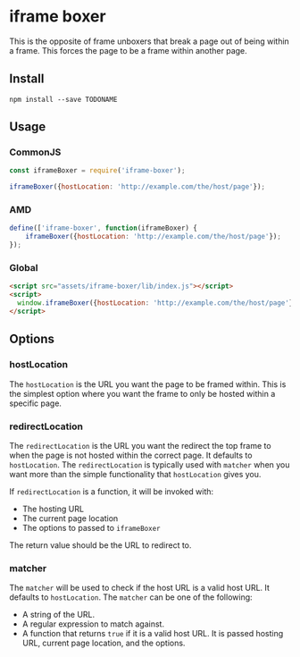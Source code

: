 # iframe boxer

This is the opposite of frame unboxers that break a page out of being within a frame. 
This forces the page to be a frame within another page.

## Install

```
npm install --save TODONAME
```

## Usage

### CommonJS

```javascript
const iframeBoxer = require('iframe-boxer');

iframeBoxer({hostLocation: 'http://example.com/the/host/page'});

```

### AMD

```javascript
define(['iframe-boxer', function(iframeBoxer) {  
    iframeBoxer({hostLocation: 'http://example.com/the/host/page'});
});
```

### Global

```html
<script src="assets/iframe-boxer/lib/index.js"></script>
<script>
  window.iframeBoxer({hostLocation: 'http://example.com/the/host/page'});
</script>
```

## Options

### hostLocation

The `hostLocation` is the URL you want the page to be framed within.
This is the simplest option where you want the frame to only be hosted
within a specific page.

### redirectLocation

The `redirectLocation` is the URL you want the redirect the top frame to
when the page is not hosted within the correct page. It defaults to
`hostLocation`. The `redirectLocation` is typically used with `matcher`
when you want more than the simple functionality that `hostLocation`
gives you.

If `redirectLocation` is a function, it will be invoked with:

* The hosting URL
* The current page location
* The options to passed to `iframeBoxer`

The return value should be the URL to redirect to.

### matcher

The `matcher` will be used to check if the host URL is a valid host URL.
It defaults to `hostLocation`. The `matcher` can be one of the following:

* A string of the URL.
* A regular expression to match against.
* A function that returns `true` if it is a valid host URL. It is passed hosting URL, current page location, and the options. 